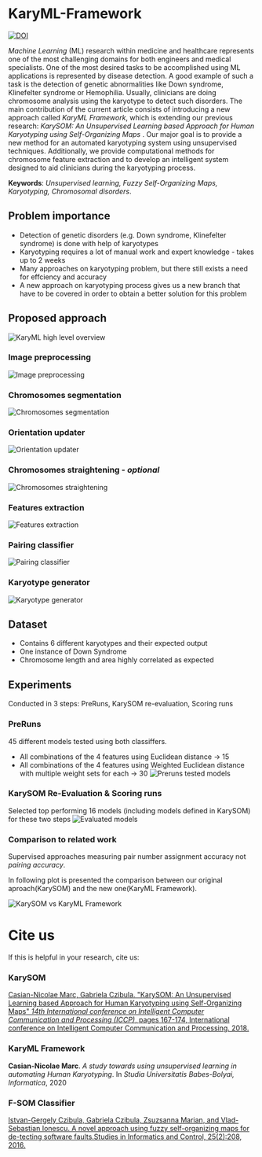# KaryML-Framework 
[![DOI](https://img.shields.io/badge/DOI-10.1109/ICCP.2018.8516580-blue.svg)](https://doi.org/10.1109/ICCP.2018.8516580)

  _Machine Learning_ (ML) research within medicine and healthcare represents one of the most challenging domains for both engineers and medical specialists. One of the most desired tasks to be accomplished using ML applications is represented by disease detection. A good example of such a task is the detection of genetic abnormalities like Down syndrome, Klinefelter syndrome or Hemophilia. Usually, clinicians are doing chromosome analysis using the karyotype to detect such disorders. The main contribution of the current article consists of introducing a new approach called _KaryML Framework_, which is extending our previous research: _KarySOM: An Unsupervised Learning based Approach for Human Karyotyping using Self-Organizing Maps_ . Our major goal is to provide a new method for an automated karyotyping system using unsupervised techniques. Additionally, we provide computational methods for chromosome feature extraction and to develop an intelligent system designed to aid clinicians during the karyotyping process.

__Keywords__: _Unsupervised learning, Fuzzy Self-Organizing Maps, Karyotyping, Chromosomal disorders_.

## Problem importance

- Detection of genetic disorders (e.g. Down syndrome, Klinefelter syndrome) is done with help of karyotypes
- Karyotyping requires a lot of manual work and expert knowledge - takes up to 2 weeks
- Many approaches on karyotyping problem, but there still exists a need for effciency and accuracy
- A new approach on karyotyping process gives us a new branch that have to be covered in order to obtain a better solution for this problem

## Proposed approach

![KaryML high level overview](images/KaryMLFlow.jpg?raw=true "KaryML high level overview")


### Image preprocessing

![Image preprocessing](images/img_preprocessing.PNG?raw=true "Image preprocessing")


### Chromosomes segmentation

![Chromosomes segmentation](images/ch_segm.PNG?raw=true "Chromosomes segmentation")

### Orientation updater

![Orientation updater](images/orientation_updater.PNG?raw=true "Orientation updater")

### Chromosomes straightening - _optional_

![Chromosomes straightening](images/ch_straightening.PNG?raw=true "Chromosomes straightening")

### Features extraction

![Features extraction](images/features.png?raw=true "Features extraction")

### Pairing classifier

![Pairing classifier](images/pairing_clasif.png?raw=true "Pairing classifier")


### Karyotype generator

![Karyotype generator](images/kary_gene.PNG?raw=true "Karyotype generator")

## Dataset

- Contains 6 different karyotypes and their expected output
- One instance of Down Syndrome
- Chromosome length and area highly correlated as expected
 
## Experiments

Conducted in 3 steps: PreRuns, KarySOM re-evaluation, Scoring runs

### PreRuns
45 different models tested using both classiffers.
 - All combinations of the 4 features using Euclidean distance -> 15
 - All combinations of the 4 features using Weighted Euclidean distance with multiple weight sets for each -> 30
![Preruns tested models](images/model_weights_classif_cfg.png?raw=true "Preruns tested models")

### KarySOM Re-Evaluation & Scoring runs
Selected top performing 16 models (including models defined in KarySOM) for these two steps
![Evaluated models](images/scoring_res_table.PNG?raw=true "Evaluated models")

### Comparison to related work

Supervised approaches measuring pair number assignment accuracy not _pairing accuracy_.

In following plot is presented the comparison between our original aproach(KarySOM) and the new one(KaryML Framework).

![KarySOM vs KaryML Framework](images/karyml_vs_karysom.PNG?raw=true "KarySOM vs KaryML Framework")


# Cite us
If this is helpful in your research, cite us: 
  ### KarySOM
  [Casian-Nicolae Marc, Gabriela Czibula. "KarySOM: An Unsupervised Learning based Approach for Human Karyotyping using Self-Organizing Maps" *14th International conference on Intelligent Computer Communication and Processing (ICCP)*, pages 167-174, International conference on Intelligent Computer Communication and Processing. 2018.](https://www.researchgate.net/publication/329064942_KarySOM_An_Unsupervised_Learning_based_Approach_for_Human_Karyotyping_using_Self-Organizing_Maps) 


  ### KaryML Framework
   __Casian-Nicolae Marc__.
  _A study towards using unsupervised learning in automating Human Karyotyping_.
  In _Studia Universitatis Babes-Bolyai, Informatica_, 2020
  
  ### F-SOM Classifier 
  [Istvan-Gergely  Czibula,  Gabriela  Czibula,  Zsuzsanna  Marian,  and  Vlad-Sebastian Ionescu. A novel approach using fuzzy self-organizing maps for de-tecting software faults.Studies in Informatics and Control, 25(2):208, 2016.](https://www.researchgate.net/publication/316459020_A_Novel_Approach_Using_Fuzzy_Self-Organizing_Maps_for_Detecting_Software_Faults)
